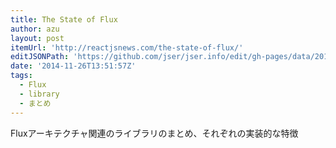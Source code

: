 ```yaml
---
title: The State of Flux
author: azu
layout: post
itemUrl: 'http://reactjsnews.com/the-state-of-flux/'
editJSONPath: 'https://github.com/jser/jser.info/edit/gh-pages/data/2014/11/index.json'
date: '2014-11-26T13:51:57Z'
tags:
  - Flux
  - library
  - まとめ
---
```

Fluxアーキテクチャ関連のライブラリのまとめ、それぞれの実装的な特徴
